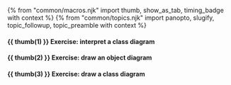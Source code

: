 {% from "common/macros.njk" import thumb, show_as_tab, timing_badge with context %}
{% from "common/topics.njk" import panopto, slugify, topic_followup, topic_preamble with context %}


#### {{ thumb(1) }} Exercise: interpret a class diagram

<include src="../../admin/common-tutorials-fragment.md#interpret-person-class-diagram" />


#### {{ thumb(2) }} Exercise: draw an object diagram

<include src="../../admin/common-tutorials-fragment.md#draw-person-guardian-object-diagram" />


#### {{ thumb(3) }} Exercise: draw a class diagram

<include src="../../admin/common-tutorials-fragment.md#draw-box-etc-class-diagram" />
